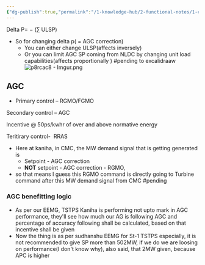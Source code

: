 ```yaml
---
{"dg-publish":true,"permalink":"/1-knowledge-hub/2-functional-notes/1-career-notes/3-tstps-kaniha-technical-notes/a-protection-interlocks-and-control-logic-systems/agc-logic/","noteIcon":""}
---
```


Delta P= − (∑ ULSP)

- So for changing delta p( = AGC correction)
    - You can either change ULSP(affects inversely)
    - Or you can limit AGC SP coming from NLDC by changing unit load capabilities(affects proportionally )
#pending to excalidraaw
![p8rcac8 - Imgur.png](/img/user/Obsidian%20Functional%20Stuff/z-All%20pdfs,%20Images%20&%20Small%20Excalidraws/p8rcac8%20-%20Imgur.png)

## AGC

- Primary control – RGMO/FGMO

Secondary control – AGC

Incentive @ 50ps/kwhr of over and above normative energy

Teritirary control-  RRAS

- Here at kaniha, in CMC, the MW demand signal that is getting generated is
	- Setpoint - AGC correction
	- **NOT** setpoint - AGC correction - RGMO, 
- so that means I guess this RGMO command is directly going to Turbine command after this MW demand signal from CMC #pending 



### AGC benefitting logic
- As per our EEMG, TSTPS Kaniha is performing not upto mark in AGC performance, they'll see how much our AG is following AGC and percentage of accuracy following shall be calculated, based on that incentive shall be given
- Now the thing is as per sudhanshu EEMG for St-1 TSTPS especially, it is not recommended to give SP more than 502MW, if we do we are loosing on performance(I don't know why), also said, that 2MW given, because APC is higher